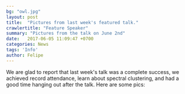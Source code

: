 ```yaml
---
bg: "owl.jpg"
layout: post
title:  "Pictures from last week's featured talk."
crawlertitle: "Feature Speaker"
summary: "Pictures from the talk on June 2nd"
date:   2017-06-05 11:09:47 +0700
categories: News
tags: 'Info'
author: Felipe
---
```

We are glad to report that last week's talk was a complete success, we achieved record attendance, learn about spectral clustering, and had a good time hanging out after the talk. Here are some pics:


<center>
<img src="{{ '/assets/images/02-06-2017/photo_1.jpg' | prepend: site.baseurl }}" alt=""> 
<img src="{{ '/assets/images/02-06-2017/photo_2.jpg' | prepend: site.baseurl }}" alt=""> 
<img src="{{ '/assets/images/02-06-2017/photo_3.jpg' | prepend: site.baseurl }}" alt=""> 
<img src="{{ '/assets/images/02-06-2017/photo_4.jpg' | prepend: site.baseurl }}" alt=""> 
<img src="{{ '/assets/images/02-06-2017/photo_5.jpg' | prepend: site.baseurl }}" alt=""> 
<img src="{{ '/assets/images/02-06-2017/photo_6.jpg' | prepend: site.baseurl }}" alt=""> 
<img src="{{ '/assets/images/02-06-2017/photo_7.jpg' | prepend: site.baseurl }}" alt=""> 
<img src="{{ '/assets/images/02-06-2017/photo_8.jpg' | prepend: site.baseurl }}" alt=""> 
<img src="{{ '/assets/images/02-06-2017/photo_9.jpg' | prepend: site.baseurl }}" alt=""> 

</center>